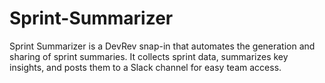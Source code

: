 # Sprint-Summarizer
Sprint Summarizer is a DevRev snap-in that automates the generation and sharing of sprint summaries. It collects sprint data, summarizes key insights, and posts them to a Slack channel for easy team access.
